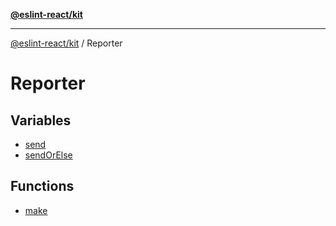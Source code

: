 [**@eslint-react/kit**](../../../README.md)

***

[@eslint-react/kit](../../../README.md) / Reporter

# Reporter

## Variables

- [send](variables/send.md)
- [sendOrElse](variables/sendOrElse.md)

## Functions

- [make](functions/make.md)
